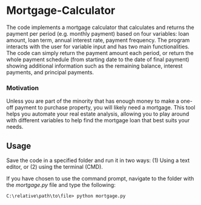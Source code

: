 # Mortgage-Calculator

The code implements a mortgage calculator that calculates and returns the payment per period (e.g. monthly payment) based on four variables: loan 
amount, loan term, annual interest rate, payment frequency. The program interacts with the user for variable input and has two main functionalities. The code can
simply return the payment amount each period, or return the whole payment schedule (from starting date to the date of final payment) showing additional information
such as the remaining balance, interest payments, and principal payments. 

### Motivation 
Unless you are part of the minority that has enough money to make a one-off payment to purchase property, you will likely need a mortgage. This tool helps you 
automate your real estate analysis, allowing you to play around with different variables to help find the mortgage loan that best suits your needs. 

## Usage
Save the code in a specified folder and run it in two ways: (1) Using a text editor, or (2) using the terminal (CMD).

If you have chosen to use the command prompt, navigate to the folder with the _mortgage.py_ file and type the following:
```
C:\relative\path\to\file> python mortgage.py
``` 
